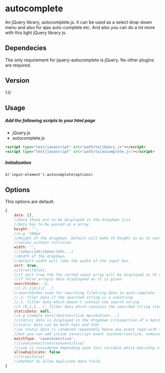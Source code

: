 autocomplete
============

An jQuery library, autocomplete.js. It can be used as a select drop-down menu and also for ajax auto-complete etc. And also you can do a lot more with this light jQuery library js.



Dependecies
------------
The only requirement for jquery-autocomplete is jQuery. No other plugins are required.


Version
----
1.0



Usage
-----
##### Add the following scripts to your html page

* jQuery.js
* autocomplete.js

```html
<script type="text/javascript" src="path/to/jQuery.js"></script>
<script type="text/javascript" src="path/to/aucomplete.js"></script>
```

##### Initialization



```html
$('input-element').autocomplete(options)
```

Options
-------
This options are default:

```js
{
    data: [],
    //Data those are to be displayed in the dropdown list. 
    //Data has to be passed as a array.
    height: '',
    //e.g '100px'
    //Height of the dropdown. Default will make th height so as to contain all 
    //values without collision
    width: '',
    //[100px|100|100em|100%...]
    //Width of the dropdown.
    //default width will take the width of the input box.
    sort: true,
    //[true|false],
    //if sort true the the sorted input array will be displayed in th dropdown
    //if false arrayis data displayaed as it is given
    searchIndex: -2,
    //[-2|-1|0|1|2...]
    //searchIndex used for searching filetring data in auto-complete
    //-2: filer data if the searched string is a substring
    //-1: filter data which doesn't contain the search string
    //n (0,1,2...): filter data which contains the searched string starting from index n
    staticData: null,
    //e.g [Sample text|<button>Click me</button>...}
    //statisc data is displayed in the dropdown irrespective of a match or not.
    //static data can be both text and html
    //as static data is rendered repeatedly hence any event regd with this data may lost
    //but you can add inline javascript event lestener(onclick, onmouseover etc)
    matchType: 'caseinsesitive',
    //[caseinsesitive|casesensitive]
    //case is considered dependong upon this variable while matcihng string
    allowDuplicate: false
    //[true|false]
    //whether to allow duplicate data field.
}

```
